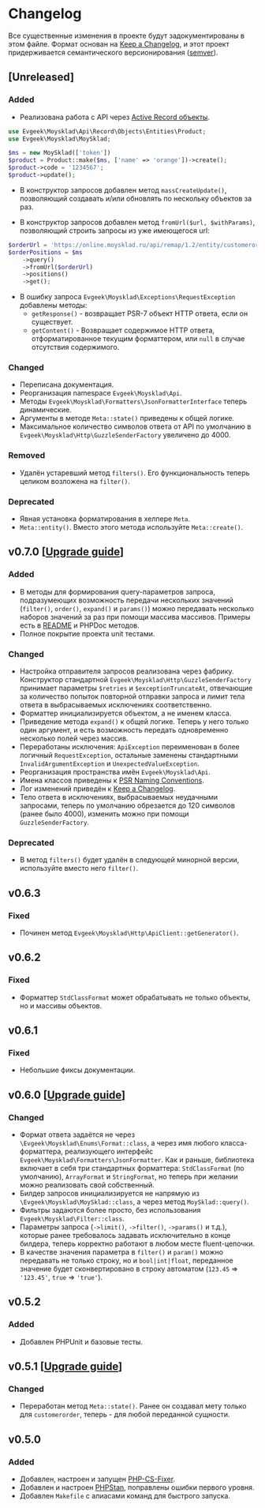 # Changelog

Все существенные изменения в проекте будут задокументированы в этом файле. Формат основан на [Keep a Changelog](https://keepachangelog.com/), и этот проект придерживается семантического версионирования ([semver](https://semver.org/)).

## [Unreleased]

### Added

- Реализована работа с API через [Active Record объекты](/docs/active_record.md).

```php
use Evgeek\Moysklad\Api\Record\Objects\Entities\Product;
use Evgeek\Moysklad\MoySklad;

$ms = new MoySklad(['token'])
$product = Product::make($ms, ['name' => 'orange'])->create();
$product->code = '1234567';
$product->update();
```

- В конструктор запросов добавлен метод `massCreateUpdate()`, позволяющий создавать и/или обновлять по нескольку объектов за раз.

- В конструктор запросов добавлен метод `fromUrl($url, $withParams)`, позволяющий строить запросы из уже имеющегося url:

```php
$orderUrl = 'https://online.moysklad.ru/api/remap/1.2/entity/customerorder/3aba2611-c64f-11ed-0a80-108a00230a9c'; 
$orderPositions = $ms
    ->query()
    ->fromUrl($orderUrl)
    ->positions()
    ->get();
```

- В ошибку запроса `Evgeek\Moysklad\Exceptions\RequestException` добавлены методы:
  - `getResponse()` - возвращает PSR-7 объект HTTP ответа, если он существует.
  - `getContent()` - Возвращает содержимое HTTP ответа, отформатированное текущим форматтером, или `null` в случае отсутствия содержимого.

### Changed

- Переписана документация.
- Реорганизация namespace `Evgeek\Moysklad\Api`.
- Методы `Evgeek\Moysklad\Formatters\JsonFormatterInterface` теперь динамические.
- Аргументы в методе `Meta::state()` приведены к общей логике.
- Максимальное количество символов ответа от API по умолчанию в `Evgeek\Moysklad\Http\GuzzleSenderFactory` увеличено до 4000.

### Removed

- Удалён устаревший метод `filters()`. Его функциональность теперь целиком возложена на `filter()`. 

### Deprecated

- Явная установка форматирования в хелпере `Meta`. 
- `Meta::entity()`. Вместо этого метода используйте `Meta::create()`.

## v0.7.0 [[Upgrade guide](/UPGRADE.md#v070-changelog)]

### Added

- В методы для формирования query-параметров запроса, подразумеющих возможность передачи нескольких значений (`filter()`, `order()`, `expand()` и `params()`) можно передавать несколько наборов значений за раз при помощи массива массивов. Примеры есть в [README](/##параметры-запроса) и PHPDoc методов.
- Полное покрытие проекта unit тестами.

### Changed

- Настройка отправителя запросов реализована через фабрику. Конструктор стандартной `Evgeek\Moysklad\Http\GuzzleSenderFactory` принимает параметры `$retries` и `$exceptionTruncateAt`, отвечающие за количество попыток повторной отправки запроса и лимит тела ответа в выбрасываемых исключениях соответственно.
- Форматтер инициализируется объектом, а не именем класса.
- Приведение метода `expand()` к общей логике. Теперь у него только один аргумент, и есть возможность передать одновременно несколько полей через массив.
- Переработаны исключения: `ApiException` переименован в более логичный `RequestException`, остальные заменены стандартными `InvalidArgumentException` и `UnexpectedValueException`.
- Реорганизация пространства имён `Evgeek\Moysklad\Api`.
- Имена классов приведены к [PSR Naming Conventions](https://www.php-fig.org/bylaws/psr-naming-conventions/).
- Лог изменений приведён к [Keep a Changelog](https://keepachangelog.com/ru).
- Тело ответа в исключениях, выбрасываемых неудачными запросами, теперь по умолчанию обрезается до 120 символов (ранее было 4000), изменить можно при помощи `GuzzleSenderFactory`.

### Deprecated

- В метод `filters()` будет удалён в следующей минорной версии, используйте вместо него `filter()`.

## v0.6.3

### Fixed

- Починен метод `Evgeek\Moysklad\Http\ApiClient::getGenerator()`.

## v0.6.2

### Fixed

- Форматтер `StdClassFormat` может обрабатывать не только объекты, но и массивы объектов.

## v0.6.1

### Fixed

- Небольшие фиксы документации.

## v0.6.0 [[Upgrade guide](/UPGRADE.md#v060-changelog)]

### Changed

- Формат ответа задаётся не через `\Evgeek\Moysklad\Enums\Format::class`, а через имя любого класса-форматтера, реализующего интерфейс  `Evgeek\Moysklad\Formatters\JsonFormatter`. Как и раньше, библиотека включает в себя три стандартных форматтера: `StdClassFormat` (по умолчанию), `ArrayFormat` и `StringFormat`, но теперь при желании можно реализовать свой собственный.
- Билдер запросов инициализируется не напрямую из `\Evgeek\Moysklad\MoySklad::class`, а через метод `MoySklad::query()`.
- Фильтры задаются более просто, без использования `Evgeek\Moysklad\Filter::class`.
- Параметры запроса (`->limit()`, `->filter()`, `->params()` и т.д.), которые ранее требовалось задавать исключительно в конце билдера, теперь корректно работают в любом месте fluent-цепочки.
- В качестве значения параметра в `filter()` и `param()` можно передавать не только строку, но и `bool|int|float`, переданное значение будет сконвертировано в строку автоматом (`123.45` => `'123.45'`, `true` => `'true'`).

## v0.5.2

### Added

- Добавлен PHPUnit и базовые тесты.

## v0.5.1 [[Upgrade guide](/UPGRADE.md#v051-changelog)]

### Changed

- Переработан метод `Meta::state()`. Ранее он создавал мету только для `customerorder`, теперь - для любой переданной сущности.

## v0.5.0

### Added

- Добавлен, настроен и запущен [PHP-CS-Fixer](https://github.com/PHP-CS-Fixer/PHP-CS-Fixer).
- Добавлен и настроен [PHPStan](https://github.com/phpstan/phpstan), поправлены ошибки первого уровня.
- Добавлен `Makefile` с алиасами команд для быстрого запуска.